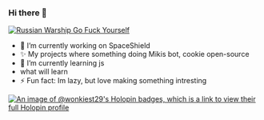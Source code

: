 ### Hi there 👋

[![Russian Warship Go Fuck Yourself](https://raw.githubusercontent.com/vshymanskyy/StandWithUkraine/main/badges/RussianWarship.svg)](https://stand-with-ukraine.pp.ua)
<!-- **Wonkiest29/Wonkiest29** is a ✨ _special_ ✨ repository because its `README.md` (this file) appears on your GitHub profile.
 -->
<!-- Here are some ideas to get you started: -->

- 🔭 I’m currently working on SpaceShield
- ✨ My projects where something doing Mikis bot, cookie open-source 
- 🌱 I’m currently learning js
- what will learn
- ⚡ Fun fact: Im lazy, but love making something intresting
<!-- - 👯 I’m looking to collaborate on ... -->
<!-- - 🤔 I’m looking for help with ... -->
<!-- - 💬 Ask me about ... -->
<!-- - 📫 How to reach me: ... -->
<!-- - 😄 Pronouns: ... -->
<!--[![Discord Presence](https://lanyard.cnrad.dev/api/741957448532754493)](https://discord.com/users/741957448532754493) -->

[![An image of @wonkiest29's Holopin badges, which is a link to view their full Holopin profile](https://holopin.me/wonkiest29)](https://holopin.io/@wonkiest29)
 
